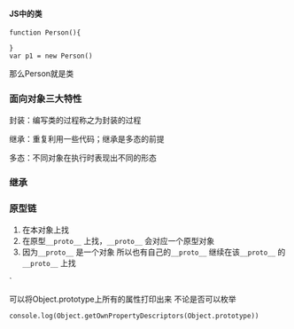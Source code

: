 #### JS中的类

```
function Person(){
  
}
var p1 = new Person()
```

那么Person就是类

### 面向对象三大特性

封装：编写类的过程称之为封装的过程

继承：重复利用一些代码；继承是多态的前提

多态：不同对象在执行时表现出不同的形态

### 继承

### 原型链

1. 在本对象上找
2. 在原型`__proto__` 上找，`__proto__`  会对应一个原型对象
3. 因为`__proto__` 是一个对象 所以也有自己的`__proto__`  继续在该`__proto__` 的`__proto__` 上找

`

可以将Object.prototype上所有的属性打印出来 不论是否可以枚举

```
console.log(Object.getOwnPropertyDescriptors(Object.prototype))
```

